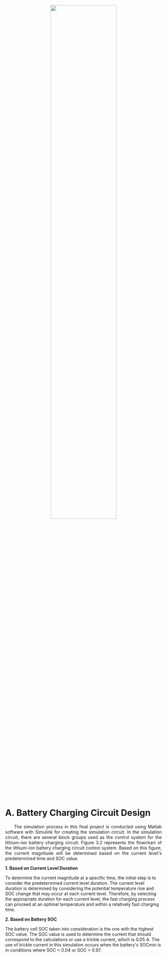 <p align="justify">
&emsp;&emsp; 
</p>

<div align="center">
    <img src="" width="65%">
</div>

# **A. Battery Charging Circuit Design**

<p align="justify">
&emsp;&emsp;The simulation process in this final project is conducted using Matlab software with Simulink for creating the simulation circuit. In the simulation circuit, there are several block groups used as the control system for the lithium-ion battery charging circuit. Figure 3.2 represents the flowchart of the lithium-ion battery charging circuit control system. Based on this figure, the current magnitude will be determined based on the current level's predetermined time and SOC value. 
</p>

**1. Based on Current Level Duration**

To determine the current magnitude at a specific time, the initial step is to consider the predetermined current level duration. The current level duration is determined by considering the potential temperature rise and SOC change that may occur at each current level. Therefore, by selecting the appropriate duration for each current level, the fast charging process can proceed at an optimal temperature and within a relatively fast charging time.

**2. Based on Battery SOC**

The battery cell SOC taken into consideration is the one with the highest SOC value. The SOC value is used to determine the current that should correspond to the calculations or use a trickle current, which is 0.05 A. The use of trickle current in this simulation occurs when the battery's SOCmin is in conditions where SOC < 0.04 or SOC > 0.97.
